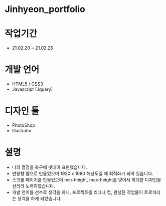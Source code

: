 # Jinhyeon_portfolio

# 작업기간
  - 21.02.20 ~ 21.02.26

# 개발 언어
  - HTML5 / CSS3 
  - Javascript (Jquery)
 
# 디자인 툴
  - PhotoShop
  - Illustrator
 
# 셜명
  - 나의 열정을 축구에 빗대어 표현했습니다.
  - 반응형 웹으로 만들었으며 1920 x 1080 해상도일 때 최적화가 되어 있습니다.
  - 스크롤 페이지를 만들었으며 min-height, max-height를 넣어서 최대한 디자인을 살리려 노력하였습니다.
  - 개발 언어를 선수로 생각을 하니, 프로젝트를 리그나 컵, 완성된 작업물이 트로피라는 생각을 하게 되었습니다.
